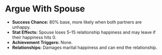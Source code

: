 # Argue With Spouse

- **Success Chance:** 80% base, more likely when both partners are unhappy.
- **Stat Effects:** Spouse loses 5–15 relationship happiness and may leave if their happiness hits 0.
- **Achievement Triggers:** None.
- **Relationships:** Damages marital happiness and can end the relationship.

